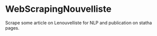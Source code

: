 # WebScrapingNouvelliste
Scrape some article on Lenouvelliste for NLP and publication on statha pages.
